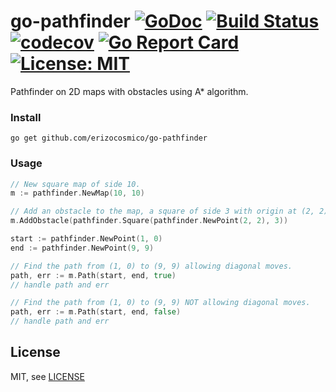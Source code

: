 # go-pathfinder [![GoDoc](https://godoc.org/github.com/erizocosmico/go-pathfinder?status.svg)](https://godoc.org/github.com/erizocosmico/go-pathfinder) [![Build Status](https://travis-ci.org/erizocosmico/go-pathfinder.svg?branch=master)](https://travis-ci.org/erizocosmico/go-pathfinder) [![codecov](https://codecov.io/gh/erizocosmico/go-pathfinder/branch/master/graph/badge.svg)](https://codecov.io/gh/erizocosmico/go-pathfinder) [![Go Report Card](https://goreportcard.com/badge/github.com/erizocosmico/go-pathfinder)](https://goreportcard.com/report/github.com/erizocosmico/go-pathfinder) [![License: MIT](https://img.shields.io/badge/License-MIT-yellow.svg)](https://opensource.org/licenses/MIT)

Pathfinder on 2D maps with obstacles using A* algorithm.

### Install

```
go get github.com/erizocosmico/go-pathfinder
```

### Usage

```go
// New square map of side 10.
m := pathfinder.NewMap(10, 10)

// Add an obstacle to the map, a square of side 3 with origin at (2, 2).
m.AddObstacle(pathfinder.Square(pathfinder.NewPoint(2, 2), 3))

start := pathfinder.NewPoint(1, 0)
end := pathfinder.NewPoint(9, 9)

// Find the path from (1, 0) to (9, 9) allowing diagonal moves.
path, err := m.Path(start, end, true)
// handle path and err

// Find the path from (1, 0) to (9, 9) NOT allowing diagonal moves.
path, err := m.Path(start, end, false)
// handle path and err
```

## License

MIT, see [LICENSE](/LICENSE)